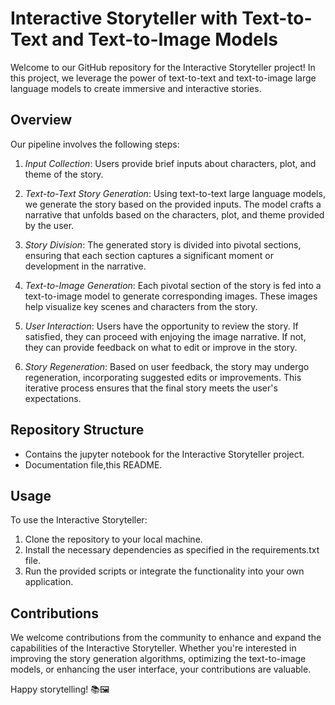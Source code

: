 # Interactive Storyteller with Text-to-Text and Text-to-Image Models

Welcome to our GitHub repository for the Interactive Storyteller project! In this project, we leverage the power of text-to-text and text-to-image large language models to create immersive and interactive stories.

## Overview

Our pipeline involves the following steps:

1. *Input Collection*: Users provide brief inputs about characters, plot, and theme of the story.

2. *Text-to-Text Story Generation*: Using text-to-text large language models, we generate the story based on the provided inputs. The model crafts a narrative that unfolds based on the characters, plot, and theme provided by the user.

3. *Story Division*: The generated story is divided into pivotal sections, ensuring that each section captures a significant moment or development in the narrative.

4. *Text-to-Image Generation*: Each pivotal section of the story is fed into a text-to-image model to generate corresponding images. These images help visualize key scenes and characters from the story.

5. *User Interaction*: Users have the opportunity to review the story. If satisfied, they can proceed with enjoying the image narrative. If not, they can provide feedback on what to edit or improve in the story.

6. *Story Regeneration*: Based on user feedback, the story may undergo regeneration, incorporating suggested edits or improvements. This iterative process ensures that the final story meets the user's expectations.

## Repository Structure

- Contains the jupyter notebook for the Interactive Storyteller project.
- Documentation file,this README.

## Usage

To use the Interactive Storyteller:

1. Clone the repository to your local machine.
2. Install the necessary dependencies as specified in the requirements.txt file.
3. Run the provided scripts or integrate the functionality into your own application.

## Contributions

We welcome contributions from the community to enhance and expand the capabilities of the Interactive Storyteller. Whether you're interested in improving the story generation algorithms, optimizing the text-to-image models, or enhancing the user interface, your contributions are valuable.

Happy storytelling! 📚🖼
